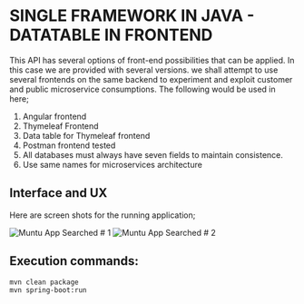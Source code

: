 # SINGLE FRAMEWORK IN JAVA - DATATABLE IN FRONTEND 

This API has several options of front-end possibilities that can be applied. In this case we are provided with several versions. we shall attempt to use several frontends on the same backend to experiment and exploit customer and public microservice consumptions. The following would be used in here;
1. Angular frontend
2. Thymeleaf Frontend
3. Data table for Thymeleaf frontend
4. Postman frontend tested
5. All databases must always have seven fields to maintain consistence.
6. Use same names for microservices architecture


## Interface and UX
Here are screen shots for the running application;

![ Muntu App Searched # 1](https://github.com/LINOSNCHENA/Full-stack-app-using-Jquery-in-the-FrontEnd/blob/master/pemba/page1.png)
![ Muntu App Searched # 2](https://github.com/LINOSNCHENA/Full-stack-app-using-Jquery-in-the-FrontEnd/blob/master/pemba/page2.png)

## Execution commands:  
```
mvn clean package
mvn spring-boot:run

```